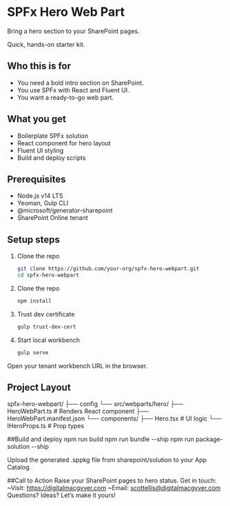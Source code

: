 # SPFx Hero Web Part

Bring a hero section to your SharePoint pages.

Quick, hands-on starter kit.

## Who this is for

- You need a bold intro section on SharePoint.
- You use SPFx with React and Fluent UI.
- You want a ready-to-go web part.

## What you get

- Boilerplate SPFx solution
- React component for hero layout
- Fluent UI styling
- Build and deploy scripts

## Prerequisites

- Node.js v14 LTS
- Yeoman, Gulp CLI
- @microsoft/generator-sharepoint
- SharePoint Online tenant

## Setup steps

1. Clone the repo
   ```bash
   git clone https://github.com/your-org/spfx-hero-webpart.git
   cd spfx-hero-webpart

2. Clone the repo
   ```bash
   npm install

3. Trust dev certificate
   ```bash
   gulp trust-dev-cert
   
4. Start local workbench
   ```bash
   gulp serve
   
Open your tenant workbench URL in the browser.

## Project Layout
spfx-hero-webpart/
├── config
└── src/webparts/hero/
    ├── HeroWebPart.ts            # Renders React component
    ├── HeroWebPart.manifest.json
    └── components/
        ├── Hero.tsx              # UI logic
        └── IHeroProps.ts         # Prop types

##Build and deploy
    npm run build
    npm run bundle --ship
    npm run package-solution --ship

Upload the generated .sppkg file from sharepoint/solution to your App Catalog.

##Call to Action
Raise your SharePoint pages to hero status. Get in touch:
~Visit: https://digitalmacgyver.com
~Email: scottellis@digitalmacgyver.com
Questions? Ideas? Let’s make it yours!
   
